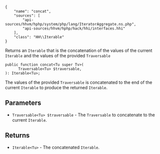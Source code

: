 ``` yamlmeta
{
    "name": "concat",
    "sources": [
        "api-sources/hhvm/hphp/system/php/lang/IteratorAggregate.ns.php",
        "api-sources/hhvm/hphp/hack/hhi/interfaces.hhi"
    ],
    "class": "HH\\Iterable"
}
```




Returns an ` Iterable ` that is the concatenation of the values of the
current `` Iterable `` and the values of the provided ``` Traversable ```




``` Hack
public function concat<Tu super Tv>(
      Traversable<Tu> $traversable,
): Iterable<Tu>;
```




The values of the provided ` Traversable ` is concatenated to the end of the
current `` Iterable `` to produce the returned ``` Iterable ```.




## Parameters




+ ` Traversable<Tu> $traversable ` - The `` Traversable `` to concatenate to the current
  ``` Iterable ```.




## Returns




* ` Iterable<Tu> ` - The concatenated `` Iterable ``.
<!-- HHAPIDOC -->
